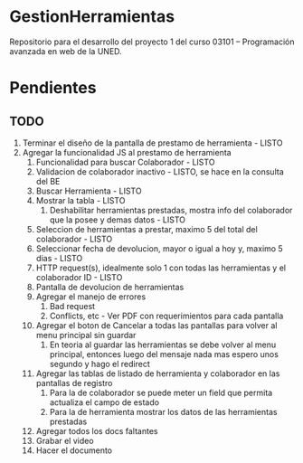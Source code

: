 # GestionHerramientas

Repositorio para el desarrollo del proyecto 1 del curso 03101 – Programación avanzada en web de la UNED.

# Pendientes

## TODO

1. Terminar el diseño de la pantalla de prestamo de herramienta - LISTO
2. Agregar la funcionalidad JS al prestamo de herramienta
   1. Funcionalidad para buscar Colaborador - LISTO
   2. Validacion de colaborador inactivo - LISTO, se hace en la consulta del BE
   3. Buscar Herramienta - LISTO
   4. Mostrar la tabla - LISTO
      1. Deshabilitar herramientas prestadas, mostra info del colaborador que la posee y demas datos - LISTO
   5. Seleccion de herramientas a prestar, maximo 5 del total del colaborador - LISTO
   6. Seleccionar fecha de devolucion, mayor o igual a hoy y, maximo 5 dias - LISTO
   7. HTTP request(s), idealmente solo 1 con todas las herramientas y el colaborador ID - LISTO
   8. Pantalla de devolucion de herramientas
   9. Agregar el manejo de errores
      1. Bad request
      2. Conflicts, etc - Ver PDF con requerimientos para cada pantalla
   10. Agregar el boton de Cancelar a todas las pantallas para volver al menu principal sin guardar
       1. En teoria al guardar las herramientas se debe volver al menu principal, entonces luego del mensaje nada mas espero unos segundo y hago el redirect
   11. Agregar las tablas de listado de herramienta y colaborador en las pantallas de registro
       1. Para la de colaborador se puede meter un field que permita actualiza el campo de estado
       2. Para la de herramienta mostrar los datos de las herramientas prestadas
   12. Agregar todos los docs faltantes
   13. Grabar el video
   14. Hacer el documento
